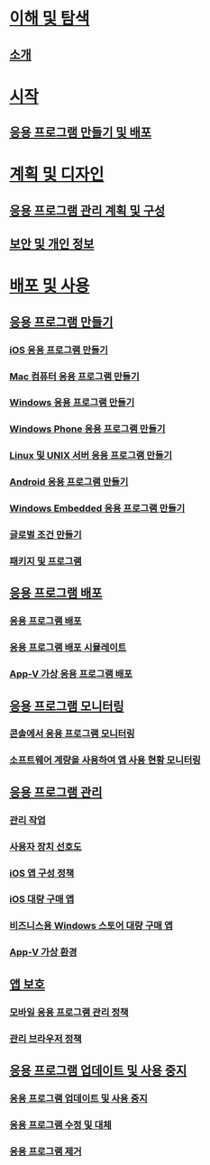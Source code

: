 # [이해 및 탐색](understand/introduction-to-application-management.md)
## [소개](understand/introduction-to-application-management.md)

# [시작](get-started/create-and-deploy-an-application.md)
## [응용 프로그램 만들기 및 배포](get-started/create-and-deploy-an-application.md)

# [계획 및 디자인](plan-design/plan-for-and-configure-application-management.md)
## [응용 프로그램 관리 계획 및 구성](plan-design/plan-for-and-configure-application-management.md)
## [보안 및 개인 정보](plan-design/security-and-privacy-for-application-management.md)

# [배포 및 사용](deploy-use/create-applications.md)

## [응용 프로그램 만들기](deploy-use/create-applications.md)
### [iOS 응용 프로그램 만들기](get-started/creating-ios-applications.md)
### [Mac 컴퓨터 응용 프로그램 만들기](get-started/creating-mac-computer-applications.md)
### [Windows 응용 프로그램 만들기](get-started/creating-windows-applications.md)
### [Windows Phone 응용 프로그램 만들기](get-started/creating-windows-phone-applications.md)
### [Linux 및 UNIX 서버 응용 프로그램 만들기](get-started/creating-linux-and-unix-server-applications.md)
### [Android 응용 프로그램 만들기](get-started/creating-android-applications.md)
### [Windows Embedded 응용 프로그램 만들기](get-started/creating-windows-embedded-applications.md)
### [글로벌 조건 만들기](deploy-use/create-global-conditions.md)
### [패키지 및 프로그램](deploy-use/packages-and-programs.md)

## [응용 프로그램 배포](deploy-use/deploy-applications.md)
### [응용 프로그램 배포](deploy-use/deploy-applications.md)
### [응용 프로그램 배포 시뮬레이트](deploy-use/simulate-application-deployments.md)
### [App-V 가상 응용 프로그램 배포](get-started/deploying-app-v-virtual-applications.md)

## [응용 프로그램 모니터링](deploy-use/monitor-applications-from-the-console.md)
### [콘솔에서 응용 프로그램 모니터링](deploy-use/monitor-applications-from-the-console.md)
### [소프트웨어 계량을 사용하여 앱 사용 현황 모니터링](deploy-use/monitor-app-usage-with-software-metering.md)

## [응용 프로그램 관리](deploy-use/management-tasks-applications.md)
### [관리 작업](deploy-use/management-tasks-applications.md)
### [사용자 장치 선호도](deploy-use/link-users-and-devices-with-user-device-affinity.md)
### [iOS 앱 구성 정책](deploy-use/configure-ios-apps-with-app-configuration-policies.md)
### [iOS 대량 구매 앱](deploy-use/manage-volume-purchased-ios-apps.md)
### [비즈니스용 Windows 스토어 대량 구매 앱](deploy-use/manage-apps-from-the-windows-store-for-business.md)
### [App-V 가상 환경](deploy-use/create-app-v-virtual-environments.md)

## [앱 보호](deploy-use/protect-apps-using-mam-policies.md)
### [모바일 응용 프로그램 관리 정책](deploy-use/protect-apps-using-mam-policies.md)
### [관리 브라우저 정책](deploy-use/manage-internet-access-using-managed-browser-policies.md)

## [응용 프로그램 업데이트 및 사용 중지](deploy-use/update-and-retire-applications.md)
### [응용 프로그램 업데이트 및 사용 중지](deploy-use/update-and-retire-applications.md)
### [응용 프로그램 수정 및 대체](deploy-use/revise-and-supersede-applications.md)
### [응용 프로그램 제거](deploy-use/uninstall-applications.md)






<!--HONumber=Nov16_HO1-->


